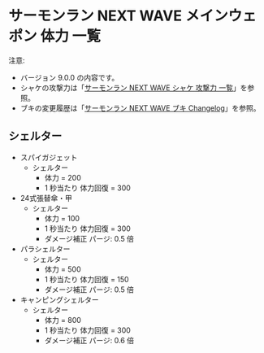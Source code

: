 # サーモンラン NEXT WAVE メインウェポン 体力 一覧

注意:

- バージョン 9.0.0 の内容です。
- シャケの攻撃力は「[サーモンラン NEXT WAVE シャケ 攻撃力 一覧](../../salmonids/list.md)」を参照。
- ブキの変更履歴は「[サーモンラン NEXT WAVE ブキ Changelog](../CHANGELOG.md)」を参照。

## シェルター

- スパイガジェット
	- シェルター
		- 体力 = 200
		- 1 秒当たり 体力回復 = 300
- 24式張替傘・甲
	- シェルター
		- 体力 = 100
		- 1 秒当たり 体力回復 = 300
		- ダメージ補正 パージ: 0.5 倍
- パラシェルター
	- シェルター
		- 体力 = 500
		- 1 秒当たり 体力回復 = 150
		- ダメージ補正 パージ: 0.5 倍
- キャンピングシェルター
	- シェルター
		- 体力 = 800
		- 1 秒当たり 体力回復 = 300
		- ダメージ補正 パージ: 0.6 倍
